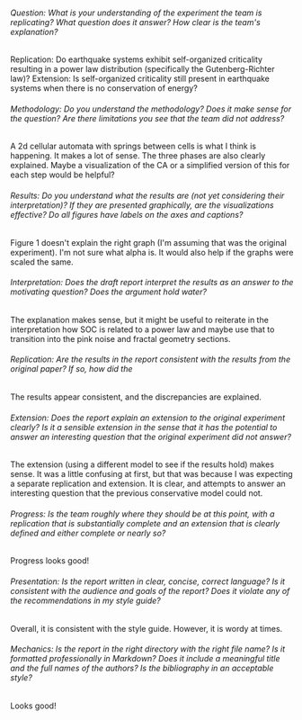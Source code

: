
###### Question:  What is your understanding of the experiment the team is replicating?  What question does it answer?  How clear is the team's explanation?

Replication: Do earthquake systems exhibit self-organized criticality resulting in a power law distribution (specifically the Gutenberg-Richter law)?
Extension: Is self-organized criticality still present in earthquake systems when there is no conservation of energy?

###### Methodology: Do you understand the methodology?  Does it make sense for the question?  Are there limitations you see that the team did not address?

A 2d cellular automata with springs between cells is what I think is happening. It makes a lot of sense. The three phases are also clearly explained. Maybe a visualization of the CA or a simplified version of this for each step would be helpful?

###### Results: Do you understand what the results are (not yet considering their interpretation)?  If they are presented graphically, are the visualizations effective?  Do all figures have labels on the axes and captions?

Figure 1 doesn't explain the right graph (I'm assuming that was the original experiment). I'm not sure what alpha is. It would also help if the graphs were scaled the same.

###### Interpretation: Does the draft report interpret the results as an answer to the motivating question?  Does the argument hold water?

The explanation makes sense, but it might be useful to reiterate in the interpretation how SOC is related to a power law and maybe use that to transition into the pink noise and fractal geometry sections.

###### Replication: Are the results in the report consistent with the results from the original paper?  If so, how did the

The results appear consistent, and the discrepancies are explained.

###### Extension: Does the report explain an extension to the original experiment clearly?  Is it a sensible extension in the sense that it has the potential to answer an interesting question that the original experiment did not answer?

The extension (using a different model to see if the results hold) makes sense. It was a little confusing at first, but that was because I was expecting a separate replication and extension. It is clear, and attempts to answer an interesting question that the previous conservative model could not.

###### Progress: Is the team roughly where they should be at this point, with a replication that is substantially complete and an extension that is clearly defined and either complete or nearly so?

Progress looks good!

###### Presentation: Is the report written in clear, concise, correct language?  Is it consistent with the audience and goals of the report?  Does it violate any of the recommendations in my style guide?

Overall, it is consistent with the style guide. However, it is wordy at times.

###### Mechanics: Is the report in the right directory with the right file name?  Is it formatted professionally in Markdown?  Does it include a meaningful title and the full names of the authors?  Is the bibliography in an acceptable style?

Looks good!
